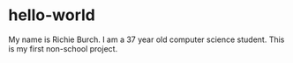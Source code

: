 # hello-world

My name is Richie Burch. I am a 37 year old computer science student. This is my first non-school project.
